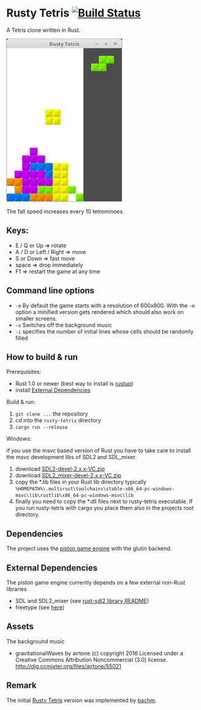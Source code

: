 # Rusty Tetris [![Build Status](https://travis-ci.org/PistonDevelopers/rusty-tetris.svg?branch=master)](https://travis-ci.org/PistonDevelopers/rusty-tetris)


A Tetris clone written in Rust.

![screenshot](rustytetris.png?raw=true)


The fall speed increases every 10 tetrominoes.

## Keys:
- E / Q or Up => rotate
- A / D or Left / Right => move
- S or Down => fast move
- space => drop immediately
- F1 => restart the game at any time

## Command line options
- `-m` By default the game starts with a resolution of 600x800. With the `-m` option a minified version gets rendered which should also work on smaller screens. 
- `-o` Switches off the background music
- `-i` specifies the number of initial lines whose cells should be randomly filled

## How to build & run

Prerequisites:
- Rust 1.0 or newer (best way to install is [rustup](https://www.rustup.rs/))
- install [External Dependencies](#external-dependencies)

Build & run:

1. `git clone ...` the repository
2. cd into the `rusty-tetris` directory
3. `cargo run --release`

Windows:

if you use the msvc based version of Rust you have to take care to install the msvc development libs of SDL2 and SDL_mixer.
1. download [SDL2-devel-2.x.x-VC.zip](https://www.libsdl.org/download-2.0.php)
2. download [SDL2_mixer-devel-2.x.x-VC.zip](https://www.libsdl.org/projects/SDL_mixer/)
3. copy the *.lib files in your Rust lib directory typically `%HOMEPATH%\.multirust\toolchains\stable-x86_64-pc-windows-msvc\lib\rustlib\x86_64-pc-windows-msvc\lib`
4. finally you need to copy the *.dll files next to rusty-tetris executable. If you run rusty-tetris with cargo you place them also in the projects root directory.


## Dependencies

The project uses the [piston game engine](https://github.com/PistonDevelopers/piston) with the glutin backend.

## External Dependencies

The piston game engine currently depends on a few external non-Rust libraries
- SDL and SDL2_mixer (see [rust-sdl2 library README](https://github.com/AngryLawyer/rust-sdl2#requirements))
- freetype (see [here](https://github.com/PistonDevelopers/Piston-Tutorials/tree/master/getting-started#installing-dependencies))

## Assets
The background music
- gravitationalWaves by airtone (c) copyright 2016 Licensed under a Creative Commons Attribution Noncommercial  (3.0) license. http://dig.ccmixter.org/files/airtone/55021 

## Remark
The initial [Rusty Tetris](https://github.com/bachm/rusty-tetris) version was implemented by [bachm](https://github.com/bachm).
